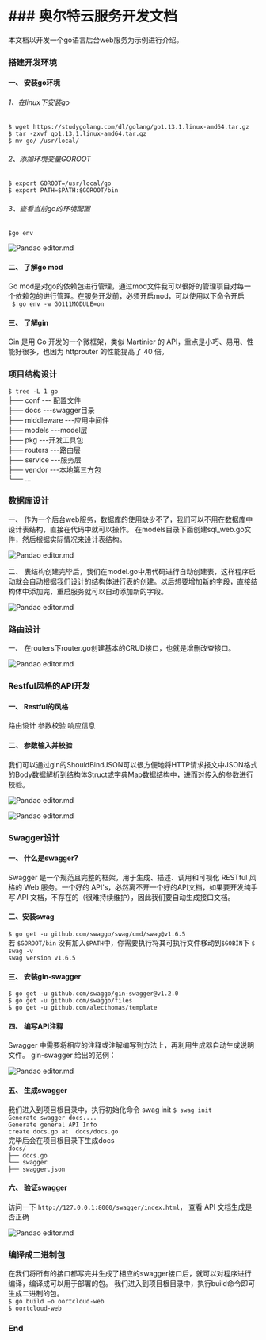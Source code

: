 # ### 奥尔特云服务开发文档

本文档以开发一个go语言后台web服务为示例进行介绍。

### 搭建开发环境

#### 一、	安装go环境
###### 1、在linux下安装go
`$ wget https://studygolang.com/dl/golang/go1.13.1.linux-amd64.tar.gz`    
`$ tar -zxvf go1.13.1.linux-amd64.tar.gz`    
`$ mv go/ /usr/local/`    

###### 2、添加环境变量GOROOT
`$ export GOROOT=/usr/local/go`    
`$ export PATH=$PATH:$GOROOT/bin`    

###### 3、查看当前go的环境配置
`$go env`    


![Pandao editor.md](https://pandao.github.io/editor.md/images/logos/editormd-logo-180x180.png "Pandao editor.md")



#### 二、	了解go mod
Go mod是对go的依赖包进行管理，通过mod文件我可以很好的管理项目对每一个依赖包的进行管理。在服务开发前，必须开启mod，可以使用以下命令开启    
` $ go env -w GO111MODULE=on`        
#### 三、	了解gin
Gin 是用 Go 开发的一个微框架，类似 Martinier 的 API，重点是小巧、易用、性能好很多，也因为 httprouter 的性能提高了 40 倍。

### 项目结构设计
`$ tree -L 1 go`        
    ├── conf    		--- 配置文件    
    ├── docs			---swagger目录    
    ├── middleware   ---应用中间件    
    ├── models		---model层    
    ├── pkg 			---开发工具包    
    ├── routers		---路由层    
    ├── service		---服务层    
    ├── vendor       ---本地第三方包    
    └── ...    
### 数据库设计
一、	作为一个后台web服务，数据库的使用缺少不了，我们可以不用在数据库中设计表结构，直接在代码中就可以操作。
在models目录下面创建sql_web.go文件，然后根据实际情况来设计表结构。


![Pandao editor.md](https://pandao.github.io/editor.md/images/logos/editormd-logo-180x180.png "Pandao editor.md")




二、	表结构创建完毕后，我们在model.go中用代码进行自动创建表，这样程序启动就会自动根据我们设计的结构体进行表的创建。以后想要增加新的字段，直接结构体中添加完，重启服务就可以自动添加新的字段。


![Pandao editor.md](https://pandao.github.io/editor.md/images/logos/editormd-logo-180x180.png "Pandao editor.md")


### 路由设计
一、	在routers下router.go创建基本的CRUD接口，也就是增删改查接口。


![Pandao editor.md](https://pandao.github.io/editor.md/images/logos/editormd-logo-180x180.png "Pandao editor.md")



### Restful风格的API开发
#### 一、	Restful的风格
路由设计
参数校验
响应信息
#### 二、	参数输入并校验
我们可以通过gin的ShouldBindJSON可以很方便地将HTTP请求报文中JSON格式的Body数据解析到结构体Struct或字典Map数据结构中，进而对传入的参数进行校验。


![Pandao editor.md](https://pandao.github.io/editor.md/images/logos/editormd-logo-180x180.png "Pandao editor.md")




![Pandao editor.md](https://pandao.github.io/editor.md/images/logos/editormd-logo-180x180.png "Pandao editor.md")



### Swagger设计
#### 一、	什么是swagger?
Swagger 是一个规范且完整的框架，用于生成、描述、调用和可视化 RESTful 风格的 Web 服务。一个好的 API's，必然离不开一个好的API文档，如果要开发纯手写 API 文档，不存在的（很难持续维护），因此我们要自动生成接口文档。
#### 二、安装swag
`$ go get -u github.com/swaggo/swag/cmd/swag@v1.6.5`    
若 `$GOROOT/bin` 没有加入`$PATH`中，你需要执行将其可执行文件移动到`$GOBIN`下
`$ swag -v`    
`swag version v1.6.5`    

#### 三、	安装gin-swagger
`$ go get -u github.com/swaggo/gin-swagger@v1.2.0 `    
`$ go get -u github.com/swaggo/files`    
`$ go get -u github.com/alecthomas/template`    
#### 四、	编写API注释
Swagger 中需要将相应的注释或注解编写到方法上，再利用生成器自动生成说明文件。
gin-swagger 给出的范例：


![Pandao editor.md](https://pandao.github.io/editor.md/images/logos/editormd-logo-180x180.png "Pandao editor.md")



#### 五、	生成swagger
我们进入到项目根目录中，执行初始化命令 swag init
`$ swag init`    
`Generate swagger docs....`    
`Generate general API Info`    
`create docs.go at  docs/docs.go`    
完毕后会在项目根目录下生成docs    
`docs/`    
`├── docs.go`    
`└── swagger`    
`├── swagger.json`    
#### 六、	验证swagger
访问一下 `http://127.0.0.1:8000/swagger/index.html`， 查看 API 文档生成是否正确


![Pandao editor.md](https://pandao.github.io/editor.md/images/logos/editormd-logo-180x180.png "Pandao editor.md")



### 编译成二进制包
在我们将所有的接口都写完并生成了相应的swagger接口后，就可以对程序进行编译，编译成可以用于部署的包。
我们进入到项目根目录中，执行build命令即可生成二进制的包。    
`$ go build –o oortcloud-web`    
`$ oortcloud-web`    

### End
